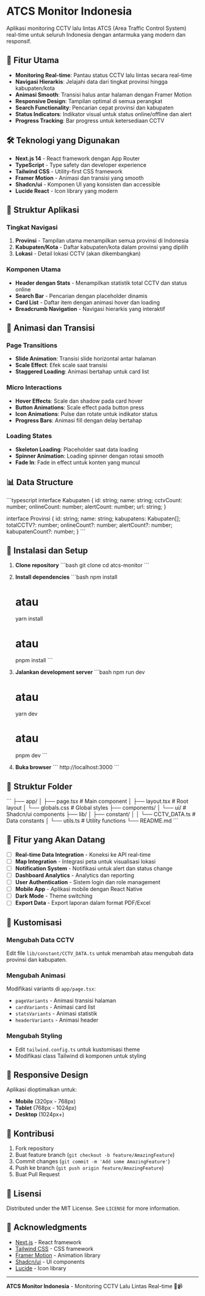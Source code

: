 # ATCS Monitor Indonesia

Aplikasi monitoring CCTV lalu lintas ATCS (Area Traffic Control System) real-time untuk seluruh Indonesia dengan antarmuka yang modern dan responsif.

## 🚀 Fitur Utama

- **Monitoring Real-time**: Pantau status CCTV lalu lintas secara real-time
- **Navigasi Hierarkis**: Jelajahi data dari tingkat provinsi hingga kabupaten/kota
- **Animasi Smooth**: Transisi halus antar halaman dengan Framer Motion
- **Responsive Design**: Tampilan optimal di semua perangkat
- **Search Functionality**: Pencarian cepat provinsi dan kabupaten
- **Status Indicators**: Indikator visual untuk status online/offline dan alert
- **Progress Tracking**: Bar progress untuk ketersediaan CCTV

## 🛠️ Teknologi yang Digunakan

- **Next.js 14** - React framework dengan App Router
- **TypeScript** - Type safety dan developer experience
- **Tailwind CSS** - Utility-first CSS framework
- **Framer Motion** - Animasi dan transisi yang smooth
- **Shadcn/ui** - Komponen UI yang konsisten dan accessible
- **Lucide React** - Icon library yang modern

## 📱 Struktur Aplikasi

### Tingkat Navigasi
1. **Provinsi** - Tampilan utama menampilkan semua provinsi di Indonesia
2. **Kabupaten/Kota** - Daftar kabupaten/kota dalam provinsi yang dipilih
3. **Lokasi** - Detail lokasi CCTV (akan dikembangkan)

### Komponen Utama
- **Header dengan Stats** - Menampilkan statistik total CCTV dan status online
- **Search Bar** - Pencarian dengan placeholder dinamis
- **Card List** - Daftar item dengan animasi hover dan loading
- **Breadcrumb Navigation** - Navigasi hierarkis yang interaktif

## 🎨 Animasi dan Transisi

### Page Transitions
- **Slide Animation**: Transisi slide horizontal antar halaman
- **Scale Effect**: Efek scale saat transisi
- **Staggered Loading**: Animasi bertahap untuk card list

### Micro Interactions
- **Hover Effects**: Scale dan shadow pada card hover
- **Button Animations**: Scale effect pada button press
- **Icon Animations**: Pulse dan rotate untuk indikator status
- **Progress Bars**: Animasi fill dengan delay bertahap

### Loading States
- **Skeleton Loading**: Placeholder saat data loading
- **Spinner Animation**: Loading spinner dengan rotasi smooth
- **Fade In**: Fade in effect untuk konten yang muncul

## 📊 Data Structure

\`\`\`typescript
interface Kabupaten {
  id: string;
  name: string;
  cctvCount: number;
  onlineCount: number;
  alertCount: number;
  url: string;
}

interface Provinsi {
  id: string;
  name: string;
  kabupatens: Kabupaten[];
  totalCCTV?: number;
  onlineCount?: number;
  alertCount?: number;
  kabupatenCount?: number;
}
\`\`\`

## 🚀 Instalasi dan Setup

1. **Clone repository**
   \`\`\`bash
   git clone <repository-url>
   cd atcs-monitor
   \`\`\`

2. **Install dependencies**
   \`\`\`bash
   npm install
   # atau
   yarn install
   # atau
   pnpm install
   \`\`\`

3. **Jalankan development server**
   \`\`\`bash
   npm run dev
   # atau
   yarn dev
   # atau
   pnpm dev
   \`\`\`

4. **Buka browser**
   \`\`\`
   http://localhost:3000
   \`\`\`

## 📁 Struktur Folder

\`\`\`
├── app/
│   ├── page.tsx                 # Main component
│   ├── layout.tsx              # Root layout
│   └── globals.css             # Global styles
├── components/
│   └── ui/                     # Shadcn/ui components
├── lib/
│   ├── constant/
│   │   └── CCTV_DATA.ts       # Data constants
│   └── utils.ts               # Utility functions
└── README.md
\`\`\`

## 🎯 Fitur yang Akan Datang

- [ ] **Real-time Data Integration** - Koneksi ke API real-time
- [ ] **Map Integration** - Integrasi peta untuk visualisasi lokasi
- [ ] **Notification System** - Notifikasi untuk alert dan status change
- [ ] **Dashboard Analytics** - Analytics dan reporting
- [ ] **User Authentication** - Sistem login dan role management
- [ ] **Mobile App** - Aplikasi mobile dengan React Native
- [ ] **Dark Mode** - Theme switching
- [ ] **Export Data** - Export laporan dalam format PDF/Excel

## 🔧 Kustomisasi

### Mengubah Data CCTV
Edit file `lib/constant/CCTV_DATA.ts` untuk menambah atau mengubah data provinsi dan kabupaten.

### Mengubah Animasi
Modifikasi variants di `app/page.tsx`:
- `pageVariants` - Animasi transisi halaman
- `cardVariants` - Animasi card list
- `statsVariants` - Animasi statistik
- `headerVariants` - Animasi header

### Mengubah Styling
- Edit `tailwind.config.ts` untuk kustomisasi theme
- Modifikasi class Tailwind di komponen untuk styling

## 📱 Responsive Design

Aplikasi dioptimalkan untuk:
- **Mobile** (320px - 768px)
- **Tablet** (768px - 1024px)  
- **Desktop** (1024px+)

## 🤝 Kontribusi

1. Fork repository
2. Buat feature branch (`git checkout -b feature/AmazingFeature`)
3. Commit changes (`git commit -m 'Add some AmazingFeature'`)
4. Push ke branch (`git push origin feature/AmazingFeature`)
5. Buat Pull Request

## 📄 Lisensi

Distributed under the MIT License. See `LICENSE` for more information.

## 🙏 Acknowledgments

- [Next.js](https://nextjs.org/) - React framework
- [Tailwind CSS](https://tailwindcss.com/) - CSS framework
- [Framer Motion](https://www.framer.com/motion/) - Animation library
- [Shadcn/ui](https://ui.shadcn.com/) - UI components
- [Lucide](https://lucide.dev/) - Icon library

---

**ATCS Monitor Indonesia** - Monitoring CCTV Lalu Lintas Real-time 🚦📹
